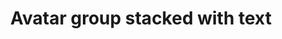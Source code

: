 ---
title: Avatar group stacked with text
category: Application
paid: true
isActive: true
ltr: {"preview":"function App() {\n  return /*#__PURE__*/React.createElement(\"div\", {\n    className: \"py-16 flex justify-center items-center -space-x-2 overflow-hidden\"\n  }, /*#__PURE__*/React.createElement(\"img\", {\n    src: \"https://randomuser.me/api/portraits/women/79.jpg\",\n    className: \"w-10 h-10 rounded-full border-2 border-white\"\n  }), /*#__PURE__*/React.createElement(\"img\", {\n    src: \"https://api.uifaces.co/our-content/donated/xZ4wg2Xj.jpg\",\n    className: \"w-10 h-10 rounded-full border-2 border-white\"\n  }), /*#__PURE__*/React.createElement(\"img\", {\n    src: \"https://images.unsplash.com/photo-1507003211169-0a1dd7228f2d?ixlib=rb-0.3.5&q=80&fm=jpg&crop=faces&fit=crop&h=200&w=200&s=a72ca28288878f8404a795f39642a46f\",\n    className: \"w-10 h-10 rounded-full border-2 border-white\"\n  }), /*#__PURE__*/React.createElement(\"img\", {\n    src: \"https://randomuser.me/api/portraits/men/86.jpg\",\n    className: \"w-10 h-10 rounded-full border-2 border-white\"\n  }), /*#__PURE__*/React.createElement(\"img\", {\n    src: \"https://images.unsplash.com/photo-1510227272981-87123e259b17?ixlib=rb-0.3.5&q=80&fm=jpg&crop=faces&fit=crop&h=200&w=200&s=3759e09a5b9fbe53088b23c615b6312e\",\n    className: \"w-10 h-10 rounded-full border-2 border-white\"\n  }), /*#__PURE__*/React.createElement(\"p\", {\n    className: \"text-sm text-gray-500 font-medium translate-x-5\"\n  }, \"Join 5.000+ users\"));\n}","vue":{"vueTail":[],"vueCss":[]},"react":{"jsxTail":[{"label":"App.jsx","code":"export default () => (\n    <div className=\"flex items-center -space-x-2 overflow-hidden\">\n        <img src=\"https://randomuser.me/api/portraits/women/79.jpg\" className=\"w-10 h-10 rounded-full border-2 border-white\" />\n        <img src=\"https://api.uifaces.co/our-content/donated/xZ4wg2Xj.jpg\" className=\"w-10 h-10 rounded-full border-2 border-white\" />\n        <img src=\"https://images.unsplash.com/photo-1507003211169-0a1dd7228f2d?ixlib=rb-0.3.5&q=80&fm=jpg&crop=faces&fit=crop&h=200&w=200&s=a72ca28288878f8404a795f39642a46f\" className=\"w-10 h-10 rounded-full border-2 border-white\" />\n        <img src=\"https://randomuser.me/api/portraits/men/86.jpg\" className=\"w-10 h-10 rounded-full border-2 border-white\" />\n        <img src=\"https://images.unsplash.com/photo-1510227272981-87123e259b17?ixlib=rb-0.3.5&q=80&fm=jpg&crop=faces&fit=crop&h=200&w=200&s=3759e09a5b9fbe53088b23c615b6312e\" className=\"w-10 h-10 rounded-full border-2 border-white\" />\n        <p className=\"text-sm text-gray-500 font-medium translate-x-5\">\n            Join 5.000+ users\n        </p>\n    </div>\n)"}],"jsxCss":[]}}
rtl: {"vue":{"vueCss":[],"vueTail":[]},"preview":"function App() {\n  return /*#__PURE__*/React.createElement(\"div\", {\n    className: \"py-16 flex justify-center items-center -space-x-2 space-x-reverse overflow-hidden\"\n  }, /*#__PURE__*/React.createElement(\"img\", {\n    src: \"https://randomuser.me/api/portraits/women/79.jpg\",\n    className: \"w-10 h-10 rounded-full border-2 border-white\"\n  }), /*#__PURE__*/React.createElement(\"img\", {\n    src: \"https://api.uifaces.co/our-content/donated/xZ4wg2Xj.jpg\",\n    className: \"w-10 h-10 rounded-full border-2 border-white\"\n  }), /*#__PURE__*/React.createElement(\"img\", {\n    src: \"https://images.unsplash.com/photo-1507003211169-0a1dd7228f2d?ixlib=rb-0.3.5&q=80&fm=jpg&crop=faces&fit=crop&h=200&w=200&s=a72ca28288878f8404a795f39642a46f\",\n    className: \"w-10 h-10 rounded-full border-2 border-white\"\n  }), /*#__PURE__*/React.createElement(\"img\", {\n    src: \"https://randomuser.me/api/portraits/men/86.jpg\",\n    className: \"w-10 h-10 rounded-full border-2 border-white\"\n  }), /*#__PURE__*/React.createElement(\"img\", {\n    src: \"https://images.unsplash.com/photo-1510227272981-87123e259b17?ixlib=rb-0.3.5&q=80&fm=jpg&crop=faces&fit=crop&h=200&w=200&s=3759e09a5b9fbe53088b23c615b6312e\",\n    className: \"w-10 h-10 rounded-full border-2 border-white\"\n  }), /*#__PURE__*/React.createElement(\"p\", {\n    className: \"text-sm text-gray-500 font-medium -translate-x-5\"\n  }, \"\\u0627\\u0646\\u0636\\u0645 \\u0625\\u0644\\u0649 5.000+ \\u0645\\u0633\\u062A\\u062E\\u062F\\u0645\"));\n}","react":{"jsxCss":[],"jsxTail":[{"label":"App.jsx","code":"export default () => (\n    <div className=\"flex items-center -space-x-2 space-x-reverse overflow-hidden\">\n        <img src=\"https://randomuser.me/api/portraits/women/79.jpg\" className=\"w-10 h-10 rounded-full border-2 border-white\" />\n        <img src=\"https://api.uifaces.co/our-content/donated/xZ4wg2Xj.jpg\" className=\"w-10 h-10 rounded-full border-2 border-white\" />\n        <img src=\"https://images.unsplash.com/photo-1507003211169-0a1dd7228f2d?ixlib=rb-0.3.5&q=80&fm=jpg&crop=faces&fit=crop&h=200&w=200&s=a72ca28288878f8404a795f39642a46f\" className=\"w-10 h-10 rounded-full border-2 border-white\" />\n        <img src=\"https://randomuser.me/api/portraits/men/86.jpg\" className=\"w-10 h-10 rounded-full border-2 border-white\" />\n        <img src=\"https://images.unsplash.com/photo-1510227272981-87123e259b17?ixlib=rb-0.3.5&q=80&fm=jpg&crop=faces&fit=crop&h=200&w=200&s=3759e09a5b9fbe53088b23c615b6312e\" className=\"w-10 h-10 rounded-full border-2 border-white\" />\n        <p className=\"text-sm text-gray-500 font-medium -translate-x-5\">\n            انضم إلى 5.000+ مستخدم\n        </p>\n    </div>\n)"}]}}
slug: /avatars
id: 201178cb-b649-4fe5-854c-607a4a2b5277
created_at: 1668945310318
---